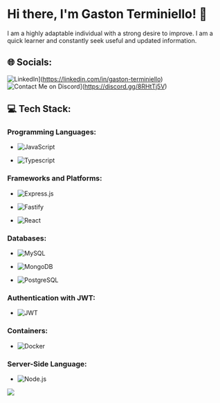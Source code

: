 # Hi there, I'm Gaston Terminiello! 👋

I am a highly adaptable individual with a strong desire to improve. I am a quick learner and constantly seek useful and updated information.

## 🌐 Socials:

![LinkedIn](https://img.shields.io/badge/LinkedIn-%230077B5.svg?logo=linkedin&logoColor=white&style=for-the-badge)](https://linkedin.com/in/gaston-terminiello) &nbsp;&nbsp;&nbsp; ![Contact Me on Discord](https://img.shields.io/badge/Contact%20Me%20on%20Discord-%237289DA?style=for-the-badge&logo=discord&logoColor=white)](https://discord.gg/8RHtTj5V)


## 💻 Tech Stack:

### Programming Languages:

- 
  ![JavaScript](https://img.shields.io/badge/javascript-%23323330.svg?style=for-the-badge&logo=javascript&logoColor=%23F7DF1E)

- 
  ![Typescript](https://img.shields.io/badge/TYPESCRIPT-99ccff?style=for-the-badge&logo=typescript)

### Frameworks and Platforms:

- 
  ![Express.js](https://img.shields.io/badge/express.js-%23404d59.svg?style=for-the-badge&logo=express&logoColor=%2361DAFB)

- 
  ![Fastify](https://img.shields.io/badge/Fastify-ca4d30?style=for-the-badge&logo=fastify)

- 
  ![React](https://img.shields.io/badge/react-%2320232a.svg?style=for-the-badge&logo=react&logoColor=%2361DAFB)

### Databases:

- 
  ![MySQL](https://img.shields.io/badge/mysql-%2300f.svg?style=for-the-badge&logo=mysql&logoColor=white)

- 
  ![MongoDB](https://img.shields.io/badge/MongoDB-grey?style=for-the-badge&logo=mongodb)

-
  ![PostgreSQL](https://img.shields.io/badge/PostgreSQL-336791?style=for-the-badge&logo=postgresql&logoColor=white)
  

### Authentication with JWT:

-
  ![JWT](https://img.shields.io/badge/JSON%20Web%20Tokens-JWT-%232496ED?style=for-the-badge)

### Containers:

- 
  ![Docker](https://img.shields.io/badge/docker-%232496ED.svg?style=for-the-badge&logo=docker&logoColor=white)

### Server-Side Language:
-
  ![Node.js](https://img.shields.io/badge/node.js-6DA55F?style=for-the-badge&logo=node.js&logoColor=white)

[![](https://visitcount.itsvg.in/api?id=gastonnter&icon=0&color=0)](https://visitcount.itsvg.in)
